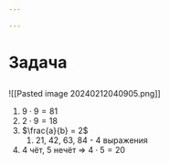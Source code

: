 ```yaml
---

---
```

# Задача

## 
![[Pasted image 20240212040905.png]]
1. $9 \cdot 9 = 81$
2. $2 \cdot 9 = 18$
3. $\frac{a}{b} = 2$
	1. 21, 42, 63, 84 - 4 выражения
4. 4 чёт, 5 нечёт => $4 \cdot 5 = 20$